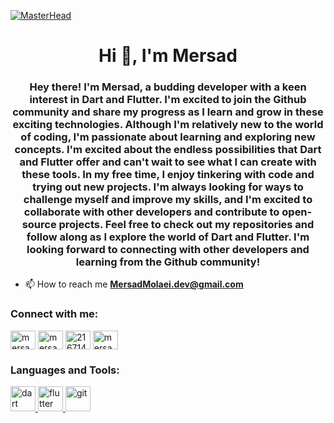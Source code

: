 [![MasterHead](https://miro.medium.com/max/828/1*vkfI4nFNheC5v0p7wzDtGg.gif)](https://rishavchanda.io)
<h1 align="center">Hi 👋, I'm Mersad</h1>
<h3 align="center">Hey there! I'm Mersad, a budding developer with a keen interest in Dart and Flutter. I'm excited to join the Github community and share my progress as I learn and grow in these exciting technologies. Although I'm relatively new to the world of coding, I'm passionate about learning and exploring new concepts. I'm excited about the endless possibilities that Dart and Flutter offer and can't wait to see what I can create with these tools. In my free time, I enjoy tinkering with code and trying out new projects. I'm always looking for ways to challenge myself and improve my skills, and I'm excited to collaborate with other developers and contribute to open-source projects. Feel free to check out my repositories and follow along as I explore the world of Dart and Flutter. I'm looking forward to connecting with other developers and learning from the Github community!</h3>

- 📫 How to reach me **MersadMolaei.dev@gmail.com**

<h3 align="left">Connect with me:</h3>
<p align="left">
<a href="https://twitter.com/mersadev" target="blank"><img align="center" src="https://raw.githubusercontent.com/rahuldkjain/github-profile-readme-generator/master/src/images/icons/Social/twitter.svg" alt="mersadev" height="30" width="40" /></a>
<a href="https://linkedin.com/in/mersad/" target="blank"><img align="center" src="https://raw.githubusercontent.com/rahuldkjain/github-profile-readme-generator/master/src/images/icons/Social/linked-in-alt.svg" alt="mersad-molaei-a30017273" height="30" width="40" /></a>
<a href="https://stackoverflow.com/users/21671476/mersad" target="blank"><img align="center" src="https://raw.githubusercontent.com/rahuldkjain/github-profile-readme-generator/master/src/images/icons/Social/stack-overflow.svg" alt="21671476/mersad" height="30" width="40" /></a>
<a href="https://instagram.com/mersad.dev" target="blank"><img align="center" src="https://raw.githubusercontent.com/rahuldkjain/github-profile-readme-generator/master/src/images/icons/Social/instagram.svg" alt="mersad.dev" height="30" width="40" /></a>
</p>

<h3 align="left">Languages and Tools:</h3>
<p align="left"> <a href="https://dart.dev" target="_blank" rel="noreferrer"> <img src="https://www.vectorlogo.zone/logos/dartlang/dartlang-icon.svg" alt="dart" width="40" height="40"/> </a> <a href="https://flutter.dev" target="_blank" rel="noreferrer"> <img src="https://www.vectorlogo.zone/logos/flutterio/flutterio-icon.svg" alt="flutter" width="40" height="40"/> </a> <a href="https://git-scm.com/" target="_blank" rel="noreferrer"> <img src="https://www.vectorlogo.zone/logos/git-scm/git-scm-icon.svg" alt="git" width="40" height="40"/> </a> </p>
